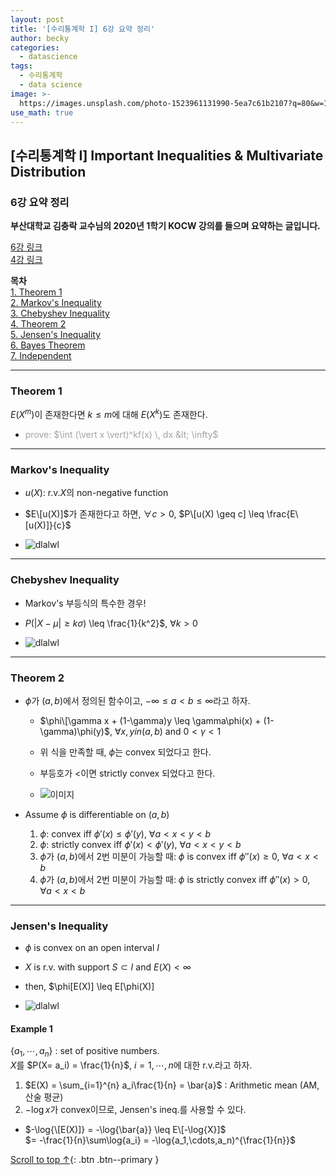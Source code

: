 ```yaml
---
layout: post
title: '[수리통계학 I] 6강 요약 정리'
author: becky
categories:
  - datascience
tags:
  - 수리통계학
  - data science
image: >-
  https://images.unsplash.com/photo-1523961131990-5ea7c61b2107?q=80&w=1974&auto=format&fit=crop&ixlib=rb-4.0.3&ixid=M3wxMjA3fDB8MHxwaG90by1wYWdlfHx8fGVufDB8fHx8fA%3D%3D
use_math: true
---
```


## [수리통계학 I] Important Inequalities & Multivariate Distribution  
### 6강 요약 정리  

**부산대학교 김충락 교수님의 2020년 1학기 KOCW 강의를 들으며 요약하는 글입니다.**  

[6강 링크](http://www.kocw.net/home/enrolment/enrolmentView.do?cid=7c789810ade43386&lid=82ee00e4daaee27b)  
[4강 링크](http://www.kocw.net/home/enrolment/enrolmentView.do?cid=7c789810ade43386&lid=8aec1210d15581cd)  


**목차**  
[1. Theorem 1](#theorem-1)  
[2. Markov's Inequality](#markov-s-inequality)  
[3. Chebyshev Inequality](#chebyshev-inequality)  
[4. Theorem 2](#theorem-2)  
[5. Jensen's Inequality](#jensen-s-inequality)  
[6. Bayes Theorem](#bayes-theorem)  
[7. Independent](#independent)  

---  

### Theorem 1  

$E(X^m)$이 존재한다면 $k \leq m$에 대해 $E(X^k)$도 존재한다.  
  * <span style='color:#A2A2A2'> prove: $\int (\vert x \vert)^kf(x) \, dx &lt; \infty$ </span>  
  

---  

### Markov's Inequality  

* $u(X)$: r.v.$X$의 non-negative function  
* $E\[u(X)]$가 존재한다고 하면, $\forall c > 0$,  $P\[u(X) \geq c] \leq \frac{E\[u(X)]}{c}$  

* ![dlalwl](https://i.imgur.com/FSoWJBs.jpeg)  


---  

### Chebyshev Inequality  

* Markov's 부등식의 특수한 경우!  

* $P(\vert X-\mu \vert \geq k\sigma$) \leq \frac{1}{k^2}$,  $\forall k>0$  
* ![dlalwl](https://i.imgur.com/E1Utj2x.jpeg)  

---  

### Theorem 2  

* $\phi$가 $(a, b)$에서 정의된 함수이고, $-\infty \leq a < b \leq \infty$라고 하자.  
  + $\phi\[\gamma x + (1-\gamma)y \leq \gamma\phi(x) + (1-\gamma)\phi(y)$,  $\forall x, y in (a,b)$  and  $0<\gamma<1$  
  + 위 식을 만족할 때, $\phi$는 convex 되었다고 한다.  
  + 부등호가 $<$이면 strictly convex 되었다고 한다.  
  
  + ![이미지](https://i.imgur.com/oBH4xiZ.jpeg)  
  
  
* Assume $\phi$ is differentiable on $(a,b)$  
  1. $\phi$: convex iff $\phi'(x) \leq \phi'(y)$,  $\forall a<x<y<b$  
  2. $\phi$: strictly convex iff $\phi'(x) < \phi'(y)$,  $\forall a<x<y<b$  
  3. $\phi$가 $(a,b)$에서 2번 미분이 가능할 때: $\phi$ is convex iff $\phi''(x) \geq 0$,  $\forall a<x<b$  
  4. $\phi$가 $(a,b)$에서 2번 미분이 가능할 때: $\phi$ is strictly convex iff $\phi''(x) > 0$,  $\forall a<x<b$  
  
  
---  

### Jensen's Inequality  

* $\phi$ is convex on an open interval $I$  
* $X$ is r.v. with support $S \subset I$ and $E(X) < \infty$  
* then, $\phi\[E(X)] \leq E\[\phi(X)]  

* ![dlalwl](https://i.imgur.com/dCqRehN.jpeg)  


#### Example 1  

$\lbrace a_1, \cdots, a_n\rbrace$ : set of positive numbers.  
$X$를 $P(X= a_i) = \frac{1}{n}$,  $i=1,\cdots,n$에 대한 r.v.라고 하자.  

1. $E(X) = \sum_{i=1}^{n} a_i\frac{1}{n} = \bar{a}$ : Arithmetic mean (AM, 산술 평균)  
2. $-\log{x}$가 convex이므로, Jensen's ineq.를 사용할 수 있다.  
  + $-\log{\[E(X)]} = -\log{\bar{a}} \leq E\[-\log{X}]$  
  $= -\frac{1}{n}\sum\log{a_i} = -\log{a_1,\cdots,a_n)^{\frac{1}{n}}$  
















[Scroll to top ↑](#){: .btn .btn--primary }
